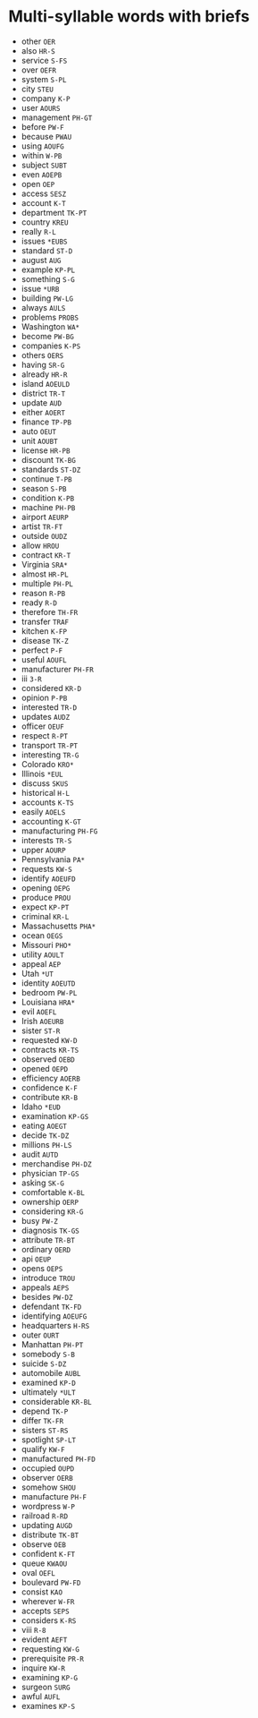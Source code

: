 # Multi-syllable words with briefs

* other `OER`
* also `HR-S`
* service `S-FS`
* over `OEFR`
* system `S-PL`
* city `STEU`
* company `K-P`
* user `AOURS`
* management `PH-GT`
* before `PW-F`
* because `PWAU`
* using `AOUFG`
* within `W-PB`
* subject `SUBT`
* even `AOEPB`
* open `OEP`
* access `SESZ`
* account `K-T`
* department `TK-PT`
* country `KREU`
* really `R-L`
* issues `*EUBS`
* standard `ST-D`
* august `AUG`
* example `KP-PL`
* something `S-G`
* issue `*URB`
* building `PW-LG`
* always `AULS`
* problems `PROBS`
* Washington `WA*`
* become `PW-BG`
* companies `K-PS`
* others `OERS`
* having `SR-G`
* already `HR-R`
* island `AOEULD`
* district `TR-T`
* update `AUD`
* either `AOERT`
* finance `TP-PB`
* auto `OEUT`
* unit `AOUBT`
* license `HR-PB`
* discount `TK-BG`
* standards `ST-DZ`
* continue `T-PB`
* season `S-PB`
* condition `K-PB`
* machine `PH-PB`
* airport `AEURP`
* artist `TR-FT`
* outside `OUDZ`
* allow `HROU`
* contract `KR-T`
* Virginia `SRA*`
* almost `HR-PL`
* multiple `PH-PL`
* reason `R-PB`
* ready `R-D`
* therefore `TH-FR`
* transfer `TRAF`
* kitchen `K-FP`
* disease `TK-Z`
* perfect `P-F`
* useful `AOUFL`
* manufacturer `PH-FR`
* iii `3-R`
* considered `KR-D`
* opinion `P-PB`
* interested `TR-D`
* updates `AUDZ`
* officer `OEUF`
* respect `R-PT`
* transport `TR-PT`
* interesting `TR-G`
* Colorado `KRO*`
* Illinois `*EUL`
* discuss `SKUS`
* historical `H-L`
* accounts `K-TS`
* easily `AOELS`
* accounting `K-GT`
* manufacturing `PH-FG`
* interests `TR-S`
* upper `AOURP`
* Pennsylvania `PA*`
* requests `KW-S`
* identify `AOEUFD`
* opening `OEPG`
* produce `PROU`
* expect `KP-PT`
* criminal `KR-L`
* Massachusetts `PHA*`
* ocean `OEGS`
* Missouri `PHO*`
* utility `AOULT`
* appeal `AEP`
* Utah `*UT`
* identity `AOEUTD`
* bedroom `PW-PL`
* Louisiana `HRA*`
* evil `AOEFL`
* Irish `AOEURB`
* sister `ST-R`
* requested `KW-D`
* contracts `KR-TS`
* observed `OEBD`
* opened `OEPD`
* efficiency `AOERB`
* confidence `K-F`
* contribute `KR-B`
* Idaho `*EUD`
* examination `KP-GS`
* eating `AOEGT`
* decide `TK-DZ`
* millions `PH-LS`
* audit `AUTD`
* merchandise `PH-DZ`
* physician `TP-GS`
* asking `SK-G`
* comfortable `K-BL`
* ownership `OERP`
* considering `KR-G`
* busy `PW-Z`
* diagnosis `TK-GS`
* attribute `TR-BT`
* ordinary `OERD`
* api `OEUP`
* opens `OEPS`
* introduce `TROU`
* appeals `AEPS`
* besides `PW-DZ`
* defendant `TK-FD`
* identifying `AOEUFG`
* headquarters `H-RS`
* outer `OURT`
* Manhattan `PH-PT`
* somebody `S-B`
* suicide `S-DZ`
* automobile `AUBL`
* examined `KP-D`
* ultimately `*ULT`
* considerable `KR-BL`
* depend `TK-P`
* differ `TK-FR`
* sisters `ST-RS`
* spotlight `SP-LT`
* qualify `KW-F`
* manufactured `PH-FD`
* occupied `OUPD`
* observer `OERB`
* somehow `SHOU`
* manufacture `PH-F`
* wordpress `W-P`
* railroad `R-RD`
* updating `AUGD`
* distribute `TK-BT`
* observe `OEB`
* confident `K-FT`
* queue `KWAOU`
* oval `OEFL`
* boulevard `PW-FD`
* consist `KAO`
* wherever `W-FR`
* accepts `SEPS`
* considers `K-RS`
* viii `R-8`
* evident `AEFT`
* requesting `KW-G`
* prerequisite `PR-R`
* inquire `KW-R`
* examining `KP-G`
* surgeon `SURG`
* awful `AUFL`
* examines `KP-S`
